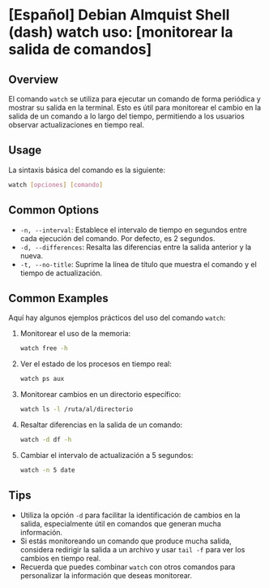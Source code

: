 # [Español] Debian Almquist Shell (dash) watch uso: [monitorear la salida de comandos]

## Overview
El comando `watch` se utiliza para ejecutar un comando de forma periódica y mostrar su salida en la terminal. Esto es útil para monitorear el cambio en la salida de un comando a lo largo del tiempo, permitiendo a los usuarios observar actualizaciones en tiempo real.

## Usage
La sintaxis básica del comando es la siguiente:

```bash
watch [opciones] [comando]
```

## Common Options
- `-n, --interval`: Establece el intervalo de tiempo en segundos entre cada ejecución del comando. Por defecto, es 2 segundos.
- `-d, --differences`: Resalta las diferencias entre la salida anterior y la nueva.
- `-t, --no-title`: Suprime la línea de título que muestra el comando y el tiempo de actualización.

## Common Examples
Aquí hay algunos ejemplos prácticos del uso del comando `watch`:

1. Monitorear el uso de la memoria:
   ```bash
   watch free -h
   ```

2. Ver el estado de los procesos en tiempo real:
   ```bash
   watch ps aux
   ```

3. Monitorear cambios en un directorio específico:
   ```bash
   watch ls -l /ruta/al/directorio
   ```

4. Resaltar diferencias en la salida de un comando:
   ```bash
   watch -d df -h
   ```

5. Cambiar el intervalo de actualización a 5 segundos:
   ```bash
   watch -n 5 date
   ```

## Tips
- Utiliza la opción `-d` para facilitar la identificación de cambios en la salida, especialmente útil en comandos que generan mucha información.
- Si estás monitoreando un comando que produce mucha salida, considera redirigir la salida a un archivo y usar `tail -f` para ver los cambios en tiempo real.
- Recuerda que puedes combinar `watch` con otros comandos para personalizar la información que deseas monitorear.